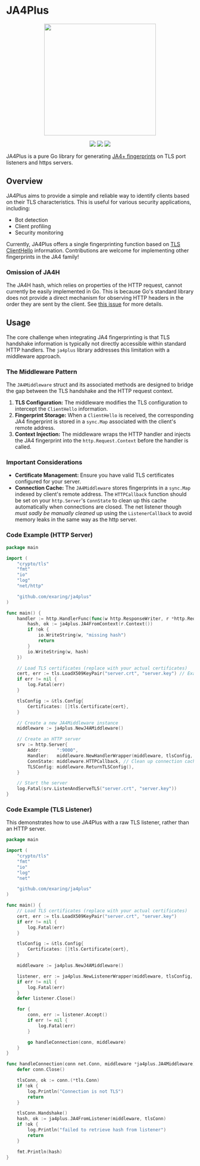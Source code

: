 # JA4Plus
<p align="center">
  <img src="./logo.png" width=300/>
</p>

<p align="center">
  <img src="https://github.com/exaring/ja4plus/actions/workflows/ci.yml/badge.svg">
  <img src="https://pkg.go.dev/badge/github.com/exaring/ja4plus.svg">
  <img src="https://goreportcard.com/badge/github.com/exaring/ja4plus">
</p>


JA4Plus is a pure Go library for generating [JA4+ fingerprints](https://github.com/FoxIO-LLC/ja4) on TLS port listeners and https servers.

## Overview

JA4Plus aims to provide a simple and reliable way to identify clients based on their TLS characteristics.  This is useful for various security applications, including:

*   Bot detection
*   Client profiling
*   Security monitoring

Currently, JA4Plus offers a single fingerprinting function based on [TLS ClientHello](https://pkg.go.dev/crypto/tls#ClientHelloInfo) information. Contributions are welcome for implementing other fingerprints in the JA4 family!

### Omission of JA4H

The JA4H hash, which relies on properties of the HTTP request, cannot currently be easily implemented in Go. This is because Go's standard library does not provide a direct mechanism for observing HTTP headers in the order they are sent by the client.  See [this issue](https://go.dev/issue/24375) for more details.

## Usage

The core challenge when integrating JA4 fingerprinting is that TLS handshake information is typically not directly accessible within standard HTTP handlers. The `ja4plus` library addresses this limitation with a middleware approach.

### The Middleware Pattern

The `JA4Middleware` struct and its associated methods are designed to bridge the gap between the TLS handshake and the HTTP request context.

1.  **TLS Configuration:**  The middleware modifies the TLS configuration to intercept the `ClientHello` information.
2.  **Fingerprint Storage:** When a `ClientHello` is received, the corresponding JA4 fingerprint is stored in a `sync.Map` associated with the client's remote address.
3.  **Context Injection:** The middleware wraps the HTTP handler and injects the JA4 fingerprint into the `http.Request.Context` before the handler is called.

### Important Considerations

*   **Certificate Management:** Ensure you have valid TLS certificates configured for your server.
*   **Connection Cache:** The `JA4Middleware` stores fingerprints in a `sync.Map` indexed by client's remote address. The `HTTPCallback` function should be set on your `http.Server`'s `ConnState` to clean up this cache automatically when connections are closed. The net listener though *must sadly be manually cleaned* up using the `ListenerCallback` to avoid memory leaks in the same way as the http server.

### Code Example (HTTP Server)

```go
package main

import (
	"crypto/tls"
	"fmt"
	"io"
	"log"
	"net/http"

	"github.com/exaring/ja4plus"
)

func main() {
	handler := http.HandlerFunc(func(w http.ResponseWriter, r *http.Request) {
		hash, ok := ja4plus.JA4FromContext(r.Context())
		if !ok {
			io.WriteString(w, "missing hash")
			return
		}
		io.WriteString(w, hash)
	})

	// Load TLS certificates (replace with your actual certificates)
	cert, err := tls.LoadX509KeyPair("server.crt", "server.key") // Example.  Consider using a proper configuration.
	if err != nil {
		log.Fatal(err)
	}

	tlsConfig := &tls.Config{
		Certificates: []tls.Certificate{cert},
	}

	// Create a new JA4Middleware instance
	middleware := ja4plus.NewJ4AMiddleware()

	// Create an HTTP server
	srv := http.Server{
		Addr:      ":9000",
		Handler:   middleware.NewHandlerWrapper(middleware, tlsConfig, handler),
		ConnState: middleware.HTTPCallback, // Clean up connection cache
		TLSConfig: middleware.ReturnTLSConfig(),
	}

	// Start the server
	log.Fatal(srv.ListenAndServeTLS("server.crt", "server.key"))
}
```

### Code Example (TLS Listener)

This demonstrates how to use JA4Plus with a raw TLS listener, rather than an HTTP server.

```go
package main

import (
	"crypto/tls"
	"fmt"
	"io"
	"log"
	"net"

	"github.com/exaring/ja4plus"
)

func main() {
	// Load TLS certificates (replace with your actual certificates)
	cert, err := tls.LoadX509KeyPair("server.crt", "server.key")
	if err != nil {
		log.Fatal(err)
	}

	tlsConfig := &tls.Config{
		Certificates: []tls.Certificate{cert},
	}

	middleware := ja4plus.NewJ4AMiddleware()

	listener, err := ja4plus.NewListenerWrapper(middleware, tlsConfig, 9001)
	if err != nil {
		log.Fatal(err)
	}
	defer listener.Close()

	for {
		conn, err := listener.Accept()
		if err != nil {
			log.Fatal(err)
		}

		go handleConnection(conn, middleware)
	}
}

func handleConnection(conn net.Conn, middleware *ja4plus.JA4Middleware) {
	defer conn.Close()

	tlsConn, ok := conn.(*tls.Conn)
	if !ok {
		log.Println("Connection is not TLS")
		return
	}

	tlsConn.Handshake()
	hash, ok := ja4plus.JA4FromListener(middleware, tlsConn)
	if !ok {
		log.Println("failed to retrieve hash from listener")
		return
	}

	fmt.Println(hash)
}
```

